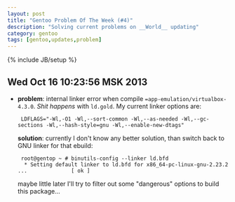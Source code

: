 ```yaml
---
layout: post
title: "Gentoo Problem Of The Week (#4)"
description: "Solving current problems on __World__ updating"
category: gentoo
tags: [gentoo,updates,problem]
---
```

{% include JB/setup %}


Wed Oct 16 10:23:56 MSK 2013
----------------------------


* __problem__: internal linker error when compile `=app-emulation/virtualbox-4.3.0`. _Shit happens_ with `ld.gold`.
    My current linker options are:

       LDFLAGS="-Wl,-O1 -Wl,--sort-common -Wl,--as-needed -Wl,--gc-sections -Wl,--hash-style=gnu -Wl,--enable-new-dtags"

  __solution__: currently I don't know any better solution, than switch back to GNU linker for that ebuild:

       root@gentop ~ # binutils-config --linker ld.bfd
        * Setting default linker to ld.bfd for x86_64-pc-linux-gnu-2.23.2 ...              [ ok ]

    maybe little later I'll try to filter out some "dangerous" options to build this package...
